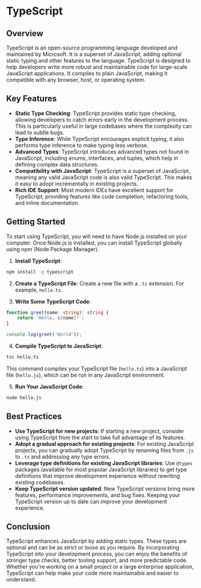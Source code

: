 # TypeScript

## Overview
TypeScript is an open-source programming language developed and maintained by Microsoft. It is a superset of JavaScript, adding optional static typing and other features to the language. TypeScript is designed to help developers write more robust and maintainable code for large-scale JavaScript applications. It compiles to plain JavaScript, making it compatible with any browser, host, or operating system.

## Key Features
- **Static Type Checking**: TypeScript provides static type checking, allowing developers to catch errors early in the development process. This is particularly useful in large codebases where the complexity can lead to subtle bugs.
- **Type Inference**: While TypeScript encourages explicit typing, it also performs type inference to make typing less verbose.
- **Advanced Types**: TypeScript introduces advanced types not found in JavaScript, including enums, interfaces, and tuples, which help in defining complex data structures.
- **Compatibility with JavaScript**: TypeScript is a superset of JavaScript, meaning any valid JavaScript code is also valid TypeScript. This makes it easy to adopt incrementally in existing projects.
- **Rich IDE Support**: Most modern IDEs have excellent support for TypeScript, providing features like code completion, refactoring tools, and inline documentation.

## Getting Started
To start using TypeScript, you will need to have Node.js installed on your computer. Once Node.js is installed, you can install TypeScript globally using npm (Node Package Manager).

1. **Install TypeScript**:
```bash
npm install -g typescript
```

2. **Create a TypeScript File**: Create a new file with a `.ts` extension. For example, `hello.ts`.

3. **Write Some TypeScript Code**:
```typescript
function greet(name: string): string {
    return `Hello, ${name}!`;
}

console.log(greet('World'));
```

4. **Compile TypeScript to JavaScript**:
```bash
tsc hello.ts
```
This command compiles your TypeScript file (`hello.ts`) into a JavaScript file (`hello.js`), which can be run in any JavaScript environment.

5. **Run Your JavaScript Code**:
```bash
node hello.js
```

## Best Practices
- **Use TypeScript for new projects**: If starting a new project, consider using TypeScript from the start to take full advantage of its features.
- **Adopt a gradual approach for existing projects**: For existing JavaScript projects, you can gradually adopt TypeScript by renaming files from `.js` to `.ts` and addressing any type errors.
- **Leverage type definitions for existing JavaScript libraries**: Use `@types` packages (available for most popular JavaScript libraries) to get type definitions that improve development experience without rewriting existing codebases.
- **Keep TypeScript version updated**: New TypeScript versions bring more features, performance improvements, and bug fixes. Keeping your TypeScript version up to date can improve your development experience.

## Conclusion
TypeScript enhances JavaScript by adding static types. These types are optional and can be as strict or loose as you require. By incorporating TypeScript into your development process, you can enjoy the benefits of stronger type checks, better tooling support, and more predictable code. Whether you're working on a small project or a large enterprise application, TypeScript can help make your code more maintainable and easier to understand.